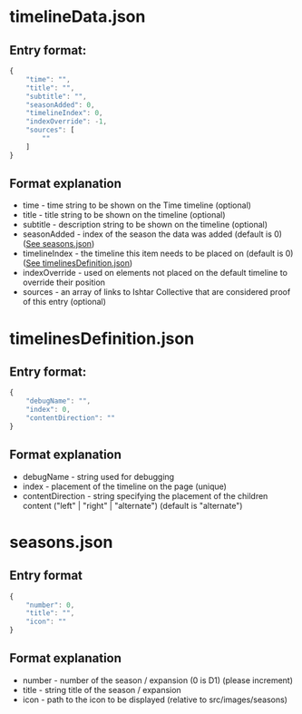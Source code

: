 # timelineData.json
## Entry format:
````javascript
{
    "time": "",
    "title": "",
    "subtitle": "",
    "seasonAdded": 0,
    "timelineIndex": 0,
    "indexOverride": -1,
    "sources": [
        ""
    ]
}
````
## Format explanation
* time - time string to be shown on the Time timeline (optional)
* title - title string to be shown on the timeline (optional)
* subtitle - description string to be shown on the timeline (optional)
* seasonAdded - index of the season the data was added (default is 0) ([See seasons.json](#seasonsjson)) 
* timelineIndex - the timeline this item needs to be placed on (default is 0) ([See timelinesDefinition.json](#timelinesdefinitionjson))
* indexOverride - used on elements not placed on the default timeline to override their position
* sources - an array of links to Ishtar Collective that are considered proof of this entry (optional)

# timelinesDefinition.json
## Entry format:
````javascript
{
    "debugName": "",
    "index": 0,
    "contentDirection": ""
}
````
## Format explanation
* debugName - string used for debugging
* index - placement of the timeline on the page (unique)
* contentDirection - string specifying the placement of the children content ("left" | "right" | "alternate") (default is "alternate") 

# seasons.json
## Entry format
````javascript
{
    "number": 0,
    "title": "",
    "icon": ""
}
````
## Format explanation
* number - number of the season / expansion (0 is D1) (please increment)
* title - string title of the season / expansion
* icon - path to the icon to be displayed (relative to src/images/seasons)
